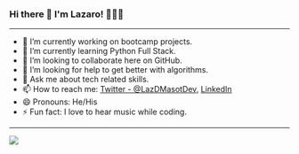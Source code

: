 ### Hi there 👋 I'm Lazaro! 👨🏻‍💻
<hr>

- 🔭 I’m currently working on bootcamp projects.
- 🌱 I’m currently learning Python Full Stack.
- 👯 I’m looking to collaborate here on GitHub.
- 🤔 I’m looking for help to get better with algorithms.
- 💬 Ask me about tech related skills.
- 📫 How to reach me: [Twitter - @LazDMasotDev](https://twitter.com/LazDMasotDev), [LinkedIn](https://www.linkedin.com/in/lazaro-d-masot)
- 😄 Pronouns: He/His
- ⚡ Fun fact: I love to hear music while coding.
<hr>

<img src="https://github-readme-stats.vercel.app/api?username=lazaromasot&&show_icons=true&title_color=ffffff&icon_color=bb2acf&text_color=daf7dc&bg_color=082032">

